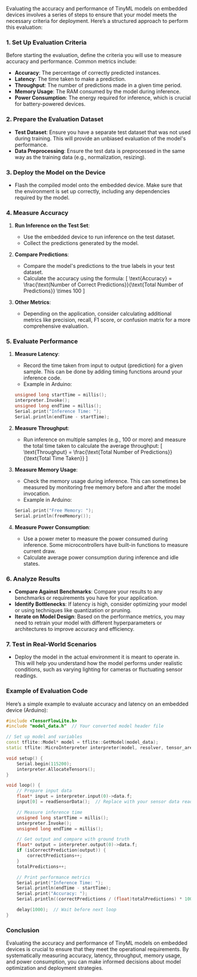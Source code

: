Evaluating the accuracy and performance of TinyML models on embedded devices involves a series of steps to ensure that your model meets the necessary criteria for deployment. Here’s a structured approach to perform this evaluation:

### 1. **Set Up Evaluation Criteria**

Before starting the evaluation, define the criteria you will use to measure accuracy and performance. Common metrics include:

- **Accuracy**: The percentage of correctly predicted instances.
- **Latency**: The time taken to make a prediction.
- **Throughput**: The number of predictions made in a given time period.
- **Memory Usage**: The RAM consumed by the model during inference.
- **Power Consumption**: The energy required for inference, which is crucial for battery-powered devices.

### 2. **Prepare the Evaluation Dataset**

- **Test Dataset**: Ensure you have a separate test dataset that was not used during training. This will provide an unbiased evaluation of the model's performance.
- **Data Preprocessing**: Ensure the test data is preprocessed in the same way as the training data (e.g., normalization, resizing).

### 3. **Deploy the Model on the Device**

- Flash the compiled model onto the embedded device. Make sure that the environment is set up correctly, including any dependencies required by the model.

### 4. **Measure Accuracy**

1. **Run Inference on the Test Set**:
   - Use the embedded device to run inference on the test dataset.
   - Collect the predictions generated by the model.

2. **Compare Predictions**:
   - Compare the model's predictions to the true labels in your test dataset.
   - Calculate the accuracy using the formula:
     \[
     \text{Accuracy} = \frac{\text{Number of Correct Predictions}}{\text{Total Number of Predictions}} \times 100
     \]

3. **Other Metrics**:
   - Depending on the application, consider calculating additional metrics like precision, recall, F1 score, or confusion matrix for a more comprehensive evaluation.

### 5. **Evaluate Performance**

1. **Measure Latency**:
   - Record the time taken from input to output (prediction) for a given sample. This can be done by adding timing functions around your inference code.
   - Example in Arduino:
   ```cpp
   unsigned long startTime = millis();
   interpreter.Invoke();
   unsigned long endTime = millis();
   Serial.print("Inference Time: ");
   Serial.println(endTime - startTime);
   ```

2. **Measure Throughput**:
   - Run inference on multiple samples (e.g., 100 or more) and measure the total time taken to calculate the average throughput:
   \[
   \text{Throughput} = \frac{\text{Total Number of Predictions}}{\text{Total Time Taken}}
   \]

3. **Measure Memory Usage**:
   - Check the memory usage during inference. This can sometimes be measured by monitoring free memory before and after the model invocation.
   - Example in Arduino:
   ```cpp
   Serial.print("Free Memory: ");
   Serial.println(freeMemory());
   ```

4. **Measure Power Consumption**:
   - Use a power meter to measure the power consumed during inference. Some microcontrollers have built-in functions to measure current draw.
   - Calculate average power consumption during inference and idle states.

### 6. **Analyze Results**

- **Compare Against Benchmarks**: Compare your results to any benchmarks or requirements you have for your application.
- **Identify Bottlenecks**: If latency is high, consider optimizing your model or using techniques like quantization or pruning.
- **Iterate on Model Design**: Based on the performance metrics, you may need to retrain your model with different hyperparameters or architectures to improve accuracy and efficiency.

### 7. **Test in Real-World Scenarios**

- Deploy the model in the actual environment it is meant to operate in. This will help you understand how the model performs under realistic conditions, such as varying lighting for cameras or fluctuating sensor readings.

### Example of Evaluation Code

Here’s a simple example to evaluate accuracy and latency on an embedded device (Arduino):

```cpp
#include <TensorFlowLite.h>
#include "model_data.h"  // Your converted model header file

// Set up model and variables
const tflite::Model* model = tflite::GetModel(model_data);
static tflite::MicroInterpreter interpreter(model, resolver, tensor_arena, kTensorArenaSize, &error_reporter);

void setup() {
    Serial.begin(115200);
    interpreter.AllocateTensors();
}

void loop() {
    // Prepare input data
    float* input = interpreter.input(0)->data.f;
    input[0] = readSensorData();  // Replace with your sensor data reading function

    // Measure inference time
    unsigned long startTime = millis();
    interpreter.Invoke();
    unsigned long endTime = millis();

    // Get output and compare with ground truth
    float* output = interpreter.output(0)->data.f;
    if (isCorrectPrediction(output)) {
        correctPredictions++;
    }
    totalPredictions++;

    // Print performance metrics
    Serial.print("Inference Time: ");
    Serial.println(endTime - startTime);
    Serial.print("Accuracy: ");
    Serial.println((correctPredictions / (float)totalPredictions) * 100);

    delay(1000);  // Wait before next loop
}
```

### Conclusion

Evaluating the accuracy and performance of TinyML models on embedded devices is crucial to ensure that they meet the operational requirements. By systematically measuring accuracy, latency, throughput, memory usage, and power consumption, you can make informed decisions about model optimization and deployment strategies.